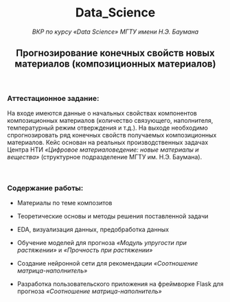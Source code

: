 <h1 align="center"> Data_Science</h1>

_<div align="center">ВКР по курсу «Data Science» МГТУ имени Н.Э. Баумана</div>_

## <div align="center">Прогнозирование конечных свойств новых материалов (композиционных материалов)</div>

<br>

### **Аттестационное задание:**

На входе имеются данные о начальных свойствах компонентов композиционных материалов (количество связующего, наполнителя, температурный режим отверждения и т.д.). На выходе необходимо спрогнозировать ряд конечных свойств получаемых композиционных материалов. Кейс основан на реальных производственных задачах Центра НТИ _«Цифровое материаловедение: новые материалы и вещества»_ (структурное подразделение МГТУ им. Н.Э. Баумана).

<br>

### **Содержание работы:**

- Материалы по теме композитов

- Теоретические основы и методы решения поставленной задачи

- EDA, визуализация данных, предобработка данных

- Обучение моделей для прогноза _«Модуль упругости при растяжении»_ и _«Прочность при растяжении»_

- Создание нейронной сети для рекомендации _«Соотношение матрица-наполнитель»_

- Разработка пользовательского приложения на фреймворке Flask для прогноза _«Соотношение матрица-наполнитель»_
